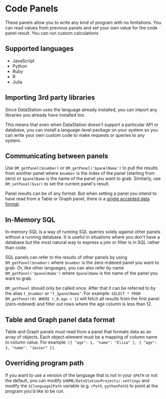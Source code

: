# Code Panels

These panels allow you to write any kind of program with no
limitations. You can read values from previous panels and set your own
value for the code panel result. You can run custom calculations

## Supported languages

* JavaScript
* Python
* Ruby
* R
* Julia

## Importing 3rd party libraries

Since DataStation uses the language already installed, you can import
any libraries you already have installed too.

This means that even when DataStation doesn't support a particular API
or database, you can install a language-level package on your system
so you can write your own custom code to make requests or queries to
any system.

## Communicating between panels

Use `DM_getPanel($number)` or `DM_getPanel('$panelName')` to pull the
results from another panel where `$number` is the index of the panel
(starting from zero) or `$panelName` is the name of the panel you want
to grab. Similarly, use `DM_setPanel($var)` to set the current panel's
result.

Panel results can be of any format. But when setting a panel you
intend to have read from a Table or Graph panel, there is a [single
accepted data format](#table-and-graph-panel-data-format).

## In-Memory SQL

In-memory SQL is a way of running SQL queries solely
against other panels without a running database. It is useful in
situations where you don't have a database but the most natural way to
express a join or filter is in SQL rather than code.

SQL panels can refer to the results of other panels by using
`DM_getPanel($number)` where `$number` is the zero-indexed panel you
want to grab. Or, like other languages, you can also refer by name
`DM_getPanel('$panelName')` where `$panelName` is the name of the
panel you want to grab.

`DM_getPanel` should only be called once. After that it can be
referred to by the alias `t_$number` or `"t_$panelName"`. For example:
`SELECT * FROM DM_getPanel(0) WHERE t_0.age < 12` will fetch all
results from the first panel (zero-indexed) and filter out rows where
the age column is less than 12.

## Table and Graph panel data format

Table and Graph panels must read from a panel that formats data as an
array of objects. Each object-element must be a mapping of column name
to column value. For example: `[{ "age": 1, "name": "Eliza" }, {
"age": 3, "name": "Javier" }]`.

## Overriding program path

If you want to use a version of the language that is not in your `$PATH`
or not the default, you can modify
`$HOME/DataStationProjects/.settings` and modify the `${language}Path`
variable (e.g. `rPath`, `pythonPath`) to point at the program you'd
like to be run.
